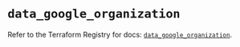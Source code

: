 # `data_google_organization`

Refer to the Terraform Registry for docs: [`data_google_organization`](https://registry.terraform.io/providers/drfaust92/google/4.16.4/docs/data-sources/organization).

